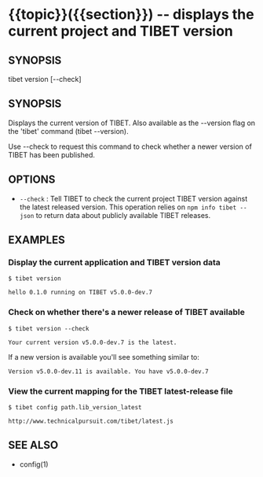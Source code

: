 {{topic}}({{section}}) -- displays the current project and TIBET version
=============================================

## SYNOPSIS

tibet version [--check]

## SYNOPSIS

Displays the current version of TIBET. Also available as the
--version flag on the 'tibet' command (tibet --version).

Use --check to request this command to check whether a newer
version of TIBET has been published.

## OPTIONS

  * `--check` :
    Tell TIBET to check the current project TIBET version against the latest
released version. This operation relies on `npm info tibet --json` to return
data about publicly available TIBET releases.

## EXAMPLES

### Display the current application and TIBET version data

    $ tibet version

    hello 0.1.0 running on TIBET v5.0.0-dev.7

### Check on whether there's a newer release of TIBET available

    $ tibet version --check

    Your current version v5.0.0-dev.7 is the latest.

If a new version is available you'll see something similar to:

    Version v5.0.0-dev.11 is available. You have v5.0.0-dev.7


### View the current mapping for the TIBET latest-release file

    $ tibet config path.lib_version_latest

    http://www.technicalpursuit.com/tibet/latest.js

## SEE ALSO

  * config(1)
